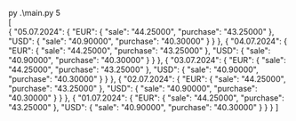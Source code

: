 py .\main.py 5                                   
[  
  {
    "05.07.2024": {
      "EUR": {
        "sale": "44.25000",
        "purchase": "43.25000"
      },
      "USD": {
        "sale": "40.90000",
        "purchase": "40.30000"
      }
    }
  },
  {
    "04.07.2024": {
      "EUR": {
        "sale": "44.25000",
        "purchase": "43.25000"
      },
      "USD": {
        "sale": "40.90000",
        "purchase": "40.30000"
      }
    }
  },
  {
    "03.07.2024": {
      "EUR": {
        "sale": "44.25000",
        "purchase": "43.25000"
      },
      "USD": {
        "sale": "40.90000",
        "purchase": "40.30000"
      }
    }
  },
  {
    "02.07.2024": {
      "EUR": {
        "sale": "44.25000",
        "purchase": "43.25000"
      },
      "USD": {
        "sale": "40.90000",
        "purchase": "40.30000"
      }
    }
  },
  {
    "01.07.2024": {
      "EUR": {
        "sale": "44.25000",
        "purchase": "43.25000"
      },
      "USD": {
        "sale": "40.90000",
        "purchase": "40.30000"
      }
    }
  }
]
